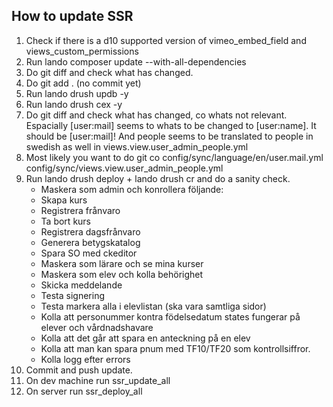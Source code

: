 ## How to update SSR

1. Check if there is a d10 supported version of vimeo_embed_field and views_custom_permissions
2. Run lando composer update --with-all-dependencies
3. Do git diff and check what has changed.
4. Do git add . (no commit yet)
5. Run lando drush updb -y
6. Run lando drush cex -y
7. Do git diff and check what has changed, co whats not relevant. Espacially [user:mail] seems to whats to be changed to [user:name]. It should be [user:mail]! And people seems to be translated to people in swedish as well in views.view.user_admin_people.yml
8. Most likely you want to do git co config/sync/language/en/user.mail.yml config/sync/views.view.user_admin_people.yml
9. Run lando drush deploy + lando drush cr and do a sanity check.
   * Maskera som admin och konrollera följande:
   * Skapa kurs
   * Registrera frånvaro
   * Ta bort kurs
   * Registrera dagsfrånvaro
   * Generera betygskatalog
   * Spara SO med ckeditor
   * Maskera som lärare och se mina kurser
   * Maskera som elev och kolla behörighet
   * Skicka meddelande
   * Testa signering
   * Testa markera alla i elevlistan (ska vara samtliga sidor)
   * Kolla att personummer kontra födelsedatum states fungerar på elever och vårdnadshavare
   * Kolla att det går att spara en anteckning på en elev
   * Kolla att man kan spara pnum med TF10/TF20 som kontrollsiffror.
   * Kolla logg efter errors
10. Commit and push update.
11. On dev machine run ssr_update_all
12. On server run ssr_deploy_all
